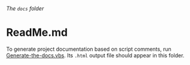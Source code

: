 
###### The `docs` folder

# ReadMe.md

To generate project documentation based 
on script comments, run [Generate-the-docs.vbs]. 
Its `.html` output file should appear 
in this folder.

[Generate-the-docs.vbs]: ../examples/Generate-the-docs.vbs